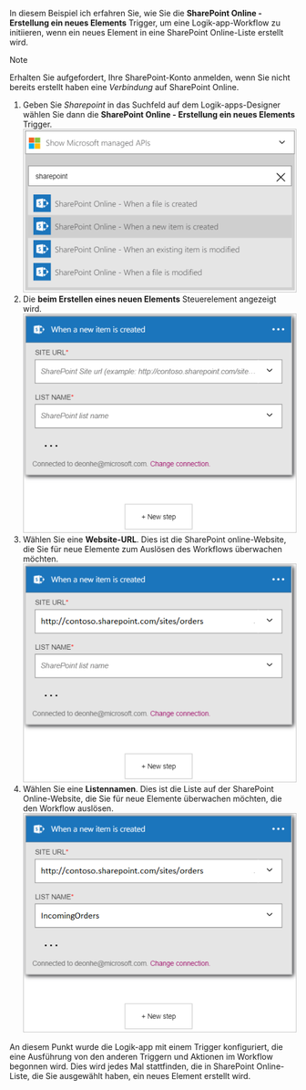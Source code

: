 In diesem Beispiel ich erfahren Sie, wie Sie die **SharePoint Online - Erstellung ein neues Elements** Trigger, um eine Logik-app-Workflow zu initiieren, wenn ein neues Element in eine SharePoint Online-Liste erstellt wird.

> [!NOTE]
> Erhalten Sie aufgefordert, Ihre SharePoint-Konto anmelden, wenn Sie nicht bereits erstellt haben eine *Verbindung* auf SharePoint Online.  
> 
> 

1. Geben Sie *Sharepoint* in das Suchfeld auf dem Logik-apps-Designer wählen Sie dann die **SharePoint Online - Erstellung ein neues Elements** Trigger.  
   ![SharePoint online-Trigger-Bild](./media/connectors-create-api-sharepointonline/trigger-1.png)  
2. Die **beim Erstellen eines neuen Elements** Steuerelement angezeigt wird.  
   ![SharePoint online Trigger Bild 2](./media/connectors-create-api-sharepointonline/trigger-2.png)   
3. Wählen Sie eine **Website-URL**. Dies ist die SharePoint online-Website, die Sie für neue Elemente zum Auslösen des Workflows überwachen möchten.  
   ![SharePoint online Trigger Bild 3](./media/connectors-create-api-sharepointonline/trigger-3.png)   
4. Wählen Sie eine **Listennamen**. Dies ist die Liste auf der SharePoint Online-Website, die Sie für neue Elemente überwachen möchten, die den Workflow auslösen.  
   ![SharePoint online Trigger Bild 4](./media/connectors-create-api-sharepointonline/trigger-4.png)   

An diesem Punkt wurde die Logik-app mit einem Trigger konfiguriert, die eine Ausführung von den anderen Triggern und Aktionen im Workflow begonnen wird. Dies wird jedes Mal stattfinden, die in SharePoint Online-Liste, die Sie ausgewählt haben, ein neues Element erstellt wird.  

